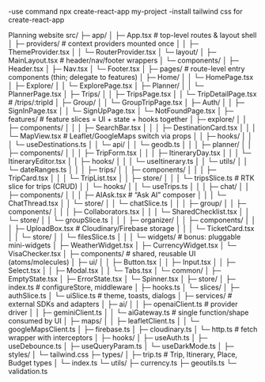 -use command npx create-react-app my-project
-install tailwind css for create-react-app

Planning website
src/
├─ app/
│  ├─ App.tsx                 # top-level routes & layout shell
│  ├─ providers/              # context providers mounted once
│  │  ├─ ThemeProvider.tsx
│  │  └─ RouterProvider.tsx
│  └─ layout/
│     ├─ MainLayout.tsx       # header/nav/footer wrappers
│     └─ components/
│        ├─ Header.tsx
│        ├─ Nav.tsx
│        └─ Footer.tsx
│
├─ pages/                     # route-level entry components (thin; delegate to features)
│  ├─ Home/
│  │  └─ HomePage.tsx
│  ├─ Explore/
│  │  └─ ExplorePage.tsx
│  ├─ Planner/
│  │  └─ PlannerPage.tsx
│  ├─ Trips/
│  │  ├─ TripsPage.tsx
│  │  └─ TripDetailPage.tsx   # /trips/:tripId
│  ├─ Group/
│  │  └─ GroupTripPage.tsx
│  ├─ Auth/
│  │  ├─ SignInPage.tsx
│  │  └─ SignUpPage.tsx
│  └─ NotFoundPage.tsx
│
├─ features/                  # feature slices = UI + state + hooks together
│  ├─ explore/
│  │  ├─ components/
│  │  │  ├─ SearchBar.tsx
│  │  │  ├─ DestinationCard.tsx
│  │  │  └─ MapView.tsx       # Leaflet/GoogleMaps switch via props
│  │  ├─ hooks/
│  │  │  └─ useDestinations.ts
│  │  └─ api/
│  │     └─ geodb.ts
│  │
│  ├─ planner/
│  │  ├─ components/
│  │  │  ├─ TripForm.tsx
│  │  │  ├─ ItineraryDay.tsx
│  │  │  └─ ItineraryEditor.tsx
│  │  ├─ hooks/
│  │  │  └─ useItinerary.ts
│  │  └─ utils/
│  │     └─ dateRanges.ts
│  │
│  ├─ trips/
│  │  ├─ components/
│  │  │  ├─ TripCard.tsx
│  │  │  └─ TripList.tsx
│  │  ├─ store/
│  │  │  └─ tripsSlice.ts     # RTK slice for trips (CRUD)
│  │  └─ hooks/
│  │     └─ useTrips.ts
│  │
│  ├─ chat/
│  │  ├─ components/
│  │  │  ├─ AIAsk.tsx         # “Ask AI” composer
│  │  │  └─ ChatThread.tsx
│  │  └─ store/
│  │     └─ chatSlice.ts
│  │
│  ├─ group/
│  │  ├─ components/
│  │  │  ├─ Collaborators.tsx
│  │  │  └─ SharedChecklist.tsx
│  │  └─ store/
│  │     └─ groupSlice.ts
│  │
│  ├─ organizer/
│  │  ├─ components/
│  │  │  ├─ UploadBox.tsx     # Cloudinary/Firebase storage
│  │  │  └─ TicketCard.tsx
│  │  └─ store/
│  │     └─ filesSlice.ts
│  │
│  └─ widgets/                # bonus: pluggable mini-widgets
│     ├─ WeatherWidget.tsx
│     ├─ CurrencyWidget.tsx
│     └─ VisaChecker.tsx
│
├─ components/                # shared, reusable UI (atoms/molecules)
│  ├─ ui/
│  │  ├─ Button.tsx
│  │  ├─ Input.tsx
│  │  ├─ Select.tsx
│  │  ├─ Modal.tsx
│  │  └─ Tabs.tsx
│  └─ common/
│     ├─ EmptyState.tsx
│     ├─ ErrorState.tsx
│     └─ Spinner.tsx
│
├─ store/
│  ├─ index.ts                # configureStore, middleware
│  ├─ hooks.ts
│  └─ slices/
│     ├─ authSlice.ts
│     └─ uiSlice.ts           # theme, toasts, dialogs
│
├─ services/                  # external SDKs and adapters
│  ├─ ai/
│  │  ├─ openaiClient.ts      # provider driver
│  │  ├─ geminiClient.ts
│  │  └─ aiGateway.ts         # single function/shape consumed by UI
│  ├─ maps/
│  │  ├─ leafletClient.ts
│  │  └─ googleMapsClient.ts
│  ├─ firebase.ts
│  ├─ cloudinary.ts
│  └─ http.ts                 # fetch wrapper with interceptors
│
├─ hooks/
│  ├─ useAuth.ts
│  ├─ useDebounce.ts
│  ├─ useQueryParam.ts
│  └─ useDarkMode.ts
│
├─ styles/
│  └─ tailwind.css
├─ types/
│  ├─ trip.ts                 # Trip, Itinerary, Place, Budget types
│  └─ index.ts
└─ utils/
├─ currency.ts
├─ geoutils.ts
└─ validation.ts
